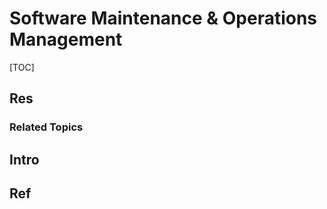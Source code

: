 # Software Maintenance & Operations Management

[TOC]



## Res
### Related Topics



## Intro



## Ref
[入门必备！Linux运维工程师基础培训必知知识 (linux运维工程师 基础培训)]: https://www.idc.net/help/162501/
